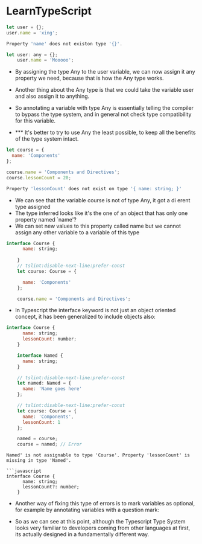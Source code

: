 # LearnTypeScript

``` javascript
let user = {};
user.name = 'xing';

Property 'name' does not existon type '{}'.
```

```javascript
let user: any = {};
    user.name = 'Mooooo';
```
- By assigning the type Any to the user variable, we can now assign it any property we need, because that is how the Any type works. 

- Another thing about the Any type is that we could take the variable user and also assign it to anything.

- So annotating a variable with type Any is essentially telling the compiler to bypass the type system, and in general not check type compatibility for this variable.

- *** It's better to try to use Any the least possible, to keep all the benefits of the type system intact.

``` javascript
let course = {
  name: 'Components'
};

course.name = 'Components and Directives';
course.lessonCount = 20;

Property 'lessonCount' does not exist on type '{ name: string; }'
```

- We can see that the variable course is not of type Any, it got a di erent type assigned
- The type inferred looks like it's the one of an object that has only one property named `name'?
- We can set new values to this property called name
but we cannot assign any other variable to a variable of this
type



``` javascript
interface Course {
      name: string;
      
    }
    // tslint:disable-next-line:prefer-const
    let course: Course = {

      name: 'Components'
    };

    course.name = 'Components and Directives';
```
- In Typescript the interface keyword is not just an object oriented concept, it has been generalized to include objects also:


``` javascript
interface Course {
      name: string;
      lessonCount: number;
    }

    interface Named {
      name: string;
    }

    // tslint:disable-next-line:prefer-const
    let named: Named = {
      name: 'Name goes here'
    };

    // tslint:disable-next-line:prefer-const
    let course: Course = {
      name: 'Components',
      lessonCount: 1
    };

    named = course;
    course = named; // Error

```
```
Named' is not assignable to type 'Course'. Property 'lessonCount' is missing in type 'Named'.

```javascript
interface Course {
      name: string;
      lessonCount?: number;
    }

```
- Another way of fixing this type of errors is to mark variables as optional, for example by annotating variables with a question mark:

- So as we can see at this point, although the Typescript Type System looks very familiar to developers coming from other languages at first, its actually designed in a fundamentally different way.

